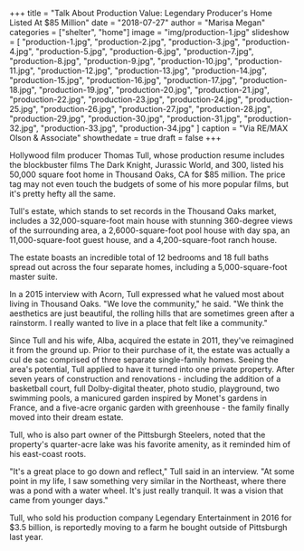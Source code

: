 +++
title = "Talk About Production Value: Legendary Producer's Home Listed At $85 Million"
date = "2018-07-27"
author = "Marisa Megan"
categories = ["shelter", "home"]
image = "img/production-1.jpg"
slideshow = [
  "production-1.jpg",
  "production-2.jpg",
  "production-3.jpg",
  "production-4.jpg",
  "production-5.jpg",
  "production-6.jpg",
  "production-7.jpg",
  "production-8.jpg",
  "production-9.jpg",
  "production-10.jpg",
  "production-11.jpg",
  "production-12.jpg",
  "production-13.jpg",
  "production-14.jpg",
  "production-15.jpg",
  "production-16.jpg",
  "production-17.jpg",
  "production-18.jpg",
  "production-19.jpg",
  "production-20.jpg",
  "production-21.jpg",
  "production-22.jpg",
  "production-23.jpg",
  "production-24.jpg",
  "production-25.jpg",
  "production-26.jpg",
  "production-27.jpg",
  "production-28.jpg",
  "production-29.jpg",
  "production-30.jpg",
  "production-31.jpg",
  "production-32.jpg",
  "production-33.jpg",
  "production-34.jpg"
]
caption = "Via RE/MAX Olson & Associate"
showthedate = true
draft = false
+++

Hollywood film producer Thomas Tull, whose production resume includes the blockbuster films The Dark Knight, Jurassic World, and 300, listed his 50,000 square foot home in Thousand Oaks, CA for $85 million. The price tag may not even touch the budgets of some of his more popular films, but it's pretty hefty all the same.

Tull's estate, which stands to set records in the Thousand Oaks market, includes a 32,000-square-foot main house with stunning 360-degree views of the surrounding area, a 2,6000-square-foot pool house with day spa, an 11,000-square-foot guest house, and a 4,200-square-foot ranch house.

The estate boasts an incredible total of 12 bedrooms and 18 full baths spread out across the four separate homes, including a 5,000-square-foot master suite.

In a 2015 interview with Acorn, Tull expressed what he valued most about living in Thousand Oaks. "We love the community," he said. "We think the aesthetics are just beautiful, the rolling hills that are sometimes green after a rainstorm. I really wanted to live in a place that felt like a community."

Since Tull and his wife, Alba, acquired the estate in 2011, they've reimagined it from the ground up. Prior to their purchase of it, the estate was actually a cul de sac comprised of three separate single-family homes. Seeing the area's potential, Tull applied to have it turned into one private property. After seven years of construction and renovations - including the addition of a basketball court, full Dolby-digital theater, photo studio, playground, two swimming pools, a manicured garden inspired by Monet's gardens in France, and a five-acre organic garden with greenhouse - the family finally moved into their dream estate.

Tull, who is also part owner of the Pittsburgh Steelers, noted that the property's quarter-acre lake was his favorite amenity, as it reminded him of his east-coast roots.

"It's a great place to go down and reflect," Tull said in an interview. "At some point in my life, I saw something very similar in the Northeast, where there was a pond with a water wheel. It's just really tranquil. It was a vision that came from younger days."

Tull, who sold his production company Legendary Entertainment in 2016 for $3.5 billion, is reportedly moving to a farm he bought outside of Pittsburgh last year.

